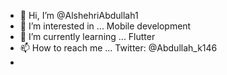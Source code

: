 - 👋 Hi, I’m @AlshehriAbdullah1
- 👀 I’m interested in ...     Mobile development
- 🌱 I’m currently learning ...     Flutter
- 📫 How to reach me ... Twitter:  @Abdullah_k146   
- 

<!---
AlshehriAbdullah1/AlshehriAbdullah1 is a ✨ special ✨ repository because its `README.md` (this file) appears on your GitHub profile.
You can click the Preview link to take a look at your changes.
--->
